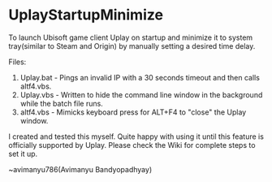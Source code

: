 # UplayStartupMinimize
To launch Ubisoft game client Uplay on startup and minimize it to system tray(similar to Steam and Origin) by manually setting a desired time delay.

Files:
1. Uplay.bat - Pings an invalid IP with a 30 seconds timeout and then calls altf4.vbs.
2. Uplay.vbs - Written to hide the command line window in the background while the batch file runs.
3. altf4.vbs - Mimicks keyboard press for ALT+F4 to "close" the Uplay window.

I created and tested this myself. Quite happy with using it until this feature is officially supported by Uplay. Please check the Wiki for complete steps to set it up.

~avimanyu786(Avimanyu Bandyopadhyay)
